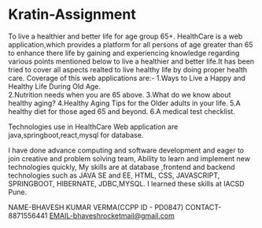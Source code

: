 # Kratin-Assignment
To live a healthier and better life for age group 65+.
  HealthCare is a web application,which provides a platform for all persons of age greater than 65 to enhance there life by gaining and experiencing knowledge regarding various points mentioned below to live a healthier and better life.It has been tried to cover all aspects realted to live healthy life by doing proper health care.
Coverage of this web applications are:-
1.Ways to Live a Happy and Healthy Life During Old Age.
<br/>
2.Nutrition needs when you are 65 above.
3.What do we know about healthy aging?
4.Healthy Aging Tips for the Older adults in your life.
5.A healthy diet for those aged 65 and beyond.
6.A medical test checklist.

Technologies use in HealthCare Web application are java,springboot,react,mysql for database.

I have done advance computing and software development and eager to join creative and problem solving team, Ability to learn and implement new technologies quickly, My skills are at database ,frontend and backend technologies such as JAVA SE and EE, HTML, CSS, JAVASCRIPT, SPRINGBOOT, HIBERNATE, JDBC,MYSQL. I learned these skills at IACSD Pune.

NAME-BHAVESH KUMAR VERMA(CCPP ID - PD0847)
CONTACT-8871556441
EMAIL-bhaveshrocketmail@gmail.com
